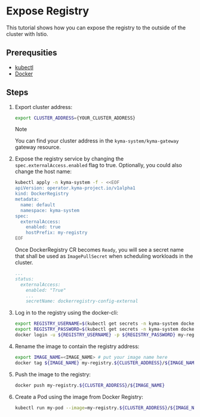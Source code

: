 # Expose Registry

This tutorial shows how you can expose the registry to the outside of the cluster with Istio.

## Prerequsities

* [kubectl](https://kubernetes.io/docs/tasks/tools/)
* [Docker](https://www.docker.com/)

## Steps

1. Export cluster address:

    ```bash
    export CLUSTER_ADDRESS={YOUR_CLUSTER_ADDRESS}
    ```

    >[!NOTE] 
    > You can find your cluster address in the `kyma-system/kyma-gateway` gateway resource.

1. Expose the registry service by changing the `spec.externalAccess.enabled` flag to true. Optionally, you could also change the host name:

    ```bash
    kubectl apply -n kyma-system -f - <<EOF
    apiVersion: operator.kyma-project.io/v1alpha1
    kind: DockerRegistry
    metadata:
      name: default
      namespace: kyma-system
    spec:
      externalAccess:
        enabled: true
        hostPrefix: my-registry
    EOF
    ```
   
   Once DockerRegistry CR becomes `Ready`, you will see a secret name that shall be used as `ImagePullSecret` when scheduling workloads in the cluster.
    ```yaml
    ...
    status:
      externalAccess:
        enabled: "True"
        ...
        secretName: dockerregistry-config-external
    ```

2. Log in to the registry using the docker-cli:

    ```bash
    export REGISTRY_USERNAME=$(kubectl get secrets -n kyma-system dockerregistry-config-external -o jsonpath={.data.username} | base64 -d)
    export REGISTRY_PASSWORD=$(kubectl get secrets -n kyma-system dockerregistry-config-external -o jsonpath={.data.password} | base64 -d)
    docker login -u ${REGISTRY_USERNAME} -p ${REGISTRY_PASSWORD} my-registry.${CLUSTER_ADDRESS}
    ```

3. Rename the image to contain the registry address:

    ```bash
    export IMAGE_NAME=<IMAGE_NAME> # put your image name here
    docker tag ${IMAGE_NAME} my-registry.${CLUSTER_ADDRESS}/${IMAGE_NAME}
    ```

4. Push the image to the registry:

    ```bash
    docker push my-registry.${CLUSTER_ADDRESS}/${IMAGE_NAME}
    ```

6. Create a Pod using the image from Docker Registry:

    ```bash
    kubectl run my-pod --image=my-registry.${CLUSTER_ADDRESS}/${IMAGE_NAME} --overrides='{ "spec": { "imagePullSecrets": [ { "name": "dockerregistry-config-external" } ] } }'
    ```
